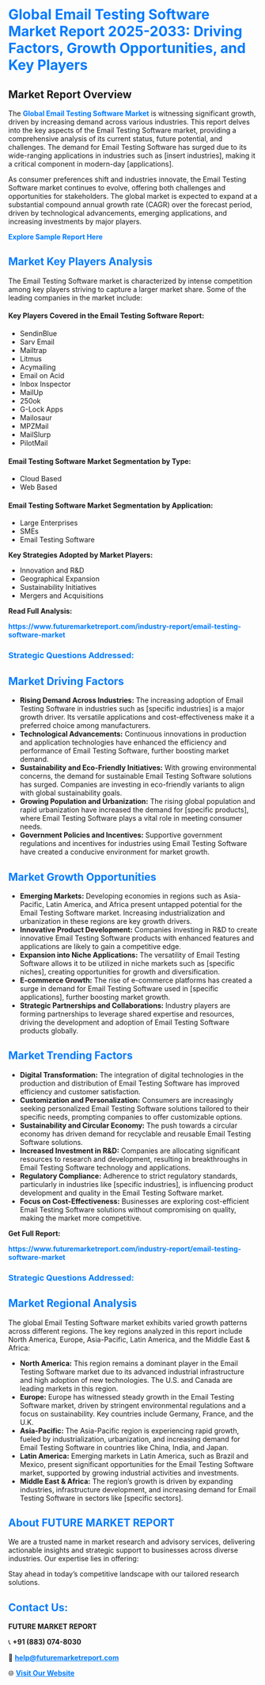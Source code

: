 <h1 style="color: #007BFF;">Global Email Testing Software Market Report 2025-2033: Driving Factors, Growth Opportunities, and Key Players</h1>

<section id="overview">
<h2>Market Report Overview</h2>
<p>The <a href="https://www.futuremarketreport.com/industry-report/email-testing-software-market" style="color: #007BFF; text-decoration: none;"><strong>Global Email Testing Software Market</strong></a> is witnessing significant growth, driven by increasing demand across various industries. This report delves into the key aspects of the Email Testing Software market, providing a comprehensive analysis of its current status, future potential, and challenges. The demand for Email Testing Software has surged due to its wide-ranging applications in industries such as [insert industries], making it a critical component in modern-day [applications].</p>
<p>As consumer preferences shift and industries innovate, the Email Testing Software market continues to evolve, offering both challenges and opportunities for stakeholders. The global market is expected to expand at a substantial compound annual growth rate (CAGR) over the forecast period, driven by technological advancements, emerging applications, and increasing investments by major players.</p>
</section>

<section id="overview">
<p><a href="https://www.futuremarketreport.com/request-sample/reportId=111217" style="color: #007BFF; text-decoration: none;"><strong>Explore Sample Report Here</strong></a></p>
</section>

<section id="key-players">
<h2 style="color: #007BFF;">Market Key Players Analysis</h2>
<p>The Email Testing Software market is characterized by intense competition among key players striving to capture a larger market share. Some of the leading companies in the market include:</p>
<h4>Key Players Covered in the Email Testing Software Report:</h4>
<ul><li>SendinBlue</li><li>Sarv Email</li><li>Mailtrap</li><li>Litmus</li><li>Acymailing</li><li>Email on Acid</li><li>Inbox Inspector</li><li>MailUp</li><li>250ok</li><li>G-Lock Apps</li><li>Mailosaur</li><li>MPZMail</li><li>MailSlurp</li><li>PilotMail</li></ul>
<h4>Email Testing Software Market Segmentation by Type:</h4>
<ul><li>Cloud Based</li><li>Web Based</li></ul>

<h4>Email Testing Software Market Segmentation by Application:</h4>
<ul><li>Large Enterprises</li><li>SMEs</li><li>Email Testing Software</li></ul>
<p><strong>Key Strategies Adopted by Market Players:</strong></p>
<ul>
<li>Innovation and R&D</li>
<li>Geographical Expansion</li>
<li>Sustainability Initiatives</li>
<li>Mergers and Acquisitions</li>
</ul>
</section>

<section>
<p><strong>Read Full Analysis: </strong></p><a href="https://www.futuremarketreport.com/industry-report/email-testing-software-market" style="color: #007BFF; text-decoration: none;"><strong>https://www.futuremarketreport.com/industry-report/email-testing-software-market</strong></a>
<h3 style="color: #007BFF;">Strategic Questions Addressed:</h3>
</section>

<section id="driving-factors">
<h2 style="color: #007BFF;">Market Driving Factors</h2>
<ul>
<li><strong>Rising Demand Across Industries:</strong> The increasing adoption of Email Testing Software in industries such as [specific industries] is a major growth driver. Its versatile applications and cost-effectiveness make it a preferred choice among manufacturers.</li>
<li><strong>Technological Advancements:</strong> Continuous innovations in production and application technologies have enhanced the efficiency and performance of Email Testing Software, further boosting market demand.</li>
<li><strong>Sustainability and Eco-Friendly Initiatives:</strong> With growing environmental concerns, the demand for sustainable Email Testing Software solutions has surged. Companies are investing in eco-friendly variants to align with global sustainability goals.</li>
<li><strong>Growing Population and Urbanization:</strong> The rising global population and rapid urbanization have increased the demand for [specific products], where Email Testing Software plays a vital role in meeting consumer needs.</li>
<li><strong>Government Policies and Incentives:</strong> Supportive government regulations and incentives for industries using Email Testing Software have created a conducive environment for market growth.</li>
</ul>
</section>

<section id="growth-opportunities">
<h2 style="color: #007BFF;">Market Growth Opportunities</h2>
<ul>
<li><strong>Emerging Markets:</strong> Developing economies in regions such as Asia-Pacific, Latin America, and Africa present untapped potential for the Email Testing Software market. Increasing industrialization and urbanization in these regions are key growth drivers.</li>
<li><strong>Innovative Product Development:</strong> Companies investing in R&D to create innovative Email Testing Software products with enhanced features and applications are likely to gain a competitive edge.</li>
<li><strong>Expansion into Niche Applications:</strong> The versatility of Email Testing Software allows it to be utilized in niche markets such as [specific niches], creating opportunities for growth and diversification.</li>
<li><strong>E-commerce Growth:</strong> The rise of e-commerce platforms has created a surge in demand for Email Testing Software used in [specific applications], further boosting market growth.</li>
<li><strong>Strategic Partnerships and Collaborations:</strong> Industry players are forming partnerships to leverage shared expertise and resources, driving the development and adoption of Email Testing Software products globally.</li>
</ul>
</section>

<section id="trending-factors">
<h2 style="color: #007BFF;">Market Trending Factors</h2>
<ul>
<li><strong>Digital Transformation:</strong> The integration of digital technologies in the production and distribution of Email Testing Software has improved efficiency and customer satisfaction.</li>
<li><strong>Customization and Personalization:</strong> Consumers are increasingly seeking personalized Email Testing Software solutions tailored to their specific needs, prompting companies to offer customizable options.</li>
<li><strong>Sustainability and Circular Economy:</strong> The push towards a circular economy has driven demand for recyclable and reusable Email Testing Software solutions.</li>
<li><strong>Increased Investment in R&D:</strong> Companies are allocating significant resources to research and development, resulting in breakthroughs in Email Testing Software technology and applications.</li>
<li><strong>Regulatory Compliance:</strong> Adherence to strict regulatory standards, particularly in industries like [specific industries], is influencing product development and quality in the Email Testing Software market.</li>
<li><strong>Focus on Cost-Effectiveness:</strong> Businesses are exploring cost-efficient Email Testing Software solutions without compromising on quality, making the market more competitive.</li>
</ul>
</section>

<section>
<p><strong>Get Full Report: </strong></p><a href="https://www.futuremarketreport.com/industry-report/email-testing-software-market" style="color: #007BFF; text-decoration: none;"><strong>https://www.futuremarketreport.com/industry-report/email-testing-software-market</strong></a>
<h3 style="color: #007BFF;">Strategic Questions Addressed:</h3>
</section>


<section id="regional-analysis">
<h2 style="color: #007BFF;">Market Regional Analysis</h2>
<p>The global Email Testing Software market exhibits varied growth patterns across different regions. The key regions analyzed in this report include North America, Europe, Asia-Pacific, Latin America, and the Middle East & Africa:</p>
<ul>
<li><strong>North America:</strong> This region remains a dominant player in the Email Testing Software market due to its advanced industrial infrastructure and high adoption of new technologies. The U.S. and Canada are leading markets in this region.</li>
<li><strong>Europe:</strong> Europe has witnessed steady growth in the Email Testing Software market, driven by stringent environmental regulations and a focus on sustainability. Key countries include Germany, France, and the U.K.</li>
<li><strong>Asia-Pacific:</strong> The Asia-Pacific region is experiencing rapid growth, fueled by industrialization, urbanization, and increasing demand for Email Testing Software in countries like China, India, and Japan.</li>
<li><strong>Latin America:</strong> Emerging markets in Latin America, such as Brazil and Mexico, present significant opportunities for the Email Testing Software market, supported by growing industrial activities and investments.</li>
<li><strong>Middle East & Africa:</strong> The region’s growth is driven by expanding industries, infrastructure development, and increasing demand for Email Testing Software in sectors like [specific sectors].</li>
</ul>
</section>

<footer>
<h2 style="color: #007BFF;">About FUTURE MARKET REPORT</h2>
<p>We are a trusted name in market research and advisory services, delivering actionable insights and strategic support to businesses across diverse industries. Our expertise lies in offering:</p>

<p>Stay ahead in today’s competitive landscape with our tailored research solutions.</p>

<h2 style="color: #007BFF;">Contact Us:</h2>
<p><strong>FUTURE MARKET REPORT</strong></p>
<p>📞 <strong>+91 (883) 074-8030</strong></p>
<p>📧 <strong><a href="mailto:help@futuremarketreport.com" style="color: #007BFF;">help@futuremarketreport.com</a></strong></p>
<p>🌐 <strong><a href="https://www.futuremarketreport.com/" style="color: #007BFF;">Visit Our Website</a></strong></p>
</footer>